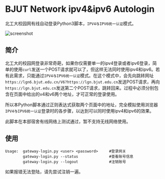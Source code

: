 # BJUT Network ipv4&ipv6 Autologin
北工大校园网有线自动登录Python3脚本，`IPV4与IPV6统一认证`模式。

![screenshot](https://i.imgur.com/4FfrqPt.png)

## 简介
北工大的校园网登录非常奇葩，如果你仅需要单一的ipv4登录或者ipv6登录，简单的使用`curl`发送一个POST请求就可以了，但这样无法同时使用ipv4和ipv6。若有此需求，只能通过`IPV4与IPV6统一认证`模式。在这个模式中，会先向跳转网址`https://lgn6.bjut.edu.cn/V6?https://lgn.bjut.edu.cn`发送POST请求，再向`https://lgn.bjut.edu.cn`发送第二个POST请求，跳转回来。过程中必须分别包含在页面中给出的v4和v6两个地址，才可正常的登录使用。

所以本Python脚本通过正则表达式获取两个页面中的地址，完全模拟使用浏览器`IPV4与IPV6统一认证`登录时的各步骤，以达到可以同时使用ipv4和ipv6的效果。

此脚本在本部宿舍有线网络上测试通过，暂不支持无线网络使用。

## 使用
```
Usage:  gateway-login.py <user> <password>     #登录网关
        gateway-login.py --status              #查看账号信息
        gateway-login.py --logout              #注销账号
```
如果报错无法登陆，请先尝试注销一遍。
